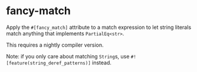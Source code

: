 # fancy-match

Apply the `#[fancy_match]` attribute to a match expression to let string
literals match anything that implements `PartialEq<str>`.

This requires a nightly compiler version.

Note: if you only care about matching `String`s, use
`#![feature(string_deref_patterns)]` instead.
